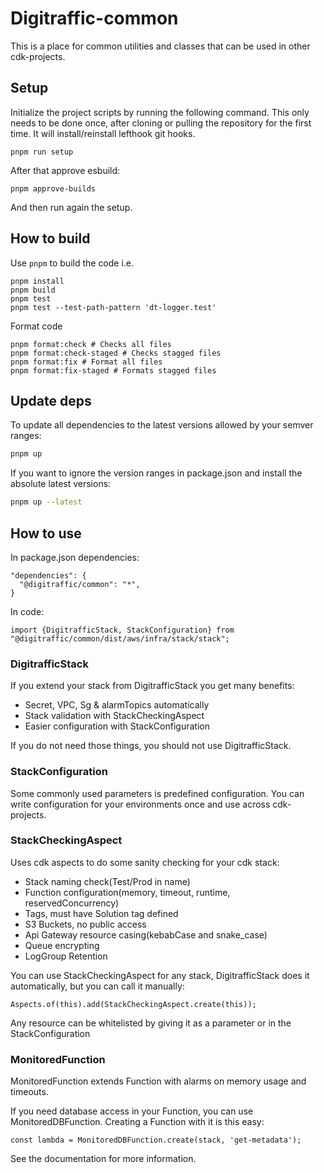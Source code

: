 # Digitraffic-common

This is a place for common utilities and classes that can be used in other
cdk-projects.

## Setup

Initialize the project scripts by running the following command. This only needs
to be done once, after cloning or pulling the repository for the first time. It
will install/reinstall lefthook git hooks.

```shell
pnpm run setup
```

After that approve esbuild:

```shell
pnpm approve-builds
```

And then run again the setup.

## How to build

Use `pnpm` to build the code i.e.

    pnpm install
    pnpm build
    pnpm test
    pnpm test --test-path-pattern 'dt-logger.test'

Format code

    pnpm format:check # Checks all files
    pnpm format:check-staged # Checks stagged files
    pnpm format:fix # Format all files
    pnpm format:fix-staged # Formats stagged files

## Update deps

To update all dependencies to the latest versions allowed by your semver ranges:

```bash
pnpm up
```

If you want to ignore the version ranges in package.json and install the
absolute latest versions:

```bash
pnpm up --latest
```

## How to use

In package.json dependencies:

```
"dependencies": {
  "@digitraffic/common": "*",
}
```

In code:

```
import {DigitrafficStack, StackConfiguration} from "@digitraffic/common/dist/aws/infra/stack/stack";
```

### DigitrafficStack

If you extend your stack from DigitrafficStack you get many benefits:

- Secret, VPC, Sg & alarmTopics automatically
- Stack validation with StackCheckingAspect
- Easier configuration with StackConfiguration

If you do not need those things, you should not use DigitrafficStack.

### StackConfiguration

Some commonly used parameters is predefined configuration. You can write
configuration for your environments once and use across cdk-projects.

### StackCheckingAspect

Uses cdk aspects to do some sanity checking for your cdk stack:

- Stack naming check(Test/Prod in name)
- Function configuration(memory, timeout, runtime, reservedConcurrency)
- Tags, must have Solution tag defined
- S3 Buckets, no public access
- Api Gateway resource casing(kebabCase and snake_case)
- Queue encrypting
- LogGroup Retention

You can use StackCheckingAspect for any stack, DigitrafficStack does it
automatically, but you can call it manually:

```
Aspects.of(this).add(StackCheckingAspect.create(this));
```

Any resource can be whitelisted by giving it as a parameter or in the
StackConfiguration

### MonitoredFunction

MonitoredFunction extends Function with alarms on memory usage and timeouts.

If you need database access in your Function, you can use MonitoredDBFunction.
Creating a Function with it is this easy:

```
const lambda = MonitoredDBFunction.create(stack, 'get-metadata');
```

See the documentation for more information.
